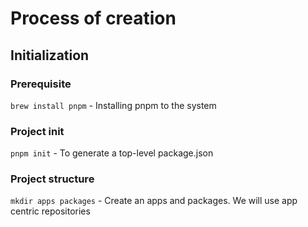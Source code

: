 # Process of creation

## Initialization

### Prerequisite

`brew install pnpm` - Installing pnpm to the system

### Project init

`pnpm init` - To generate a top-level package.json

### Project structure

`mkdir apps packages` - Create an apps and packages. We will use app centric repositories
